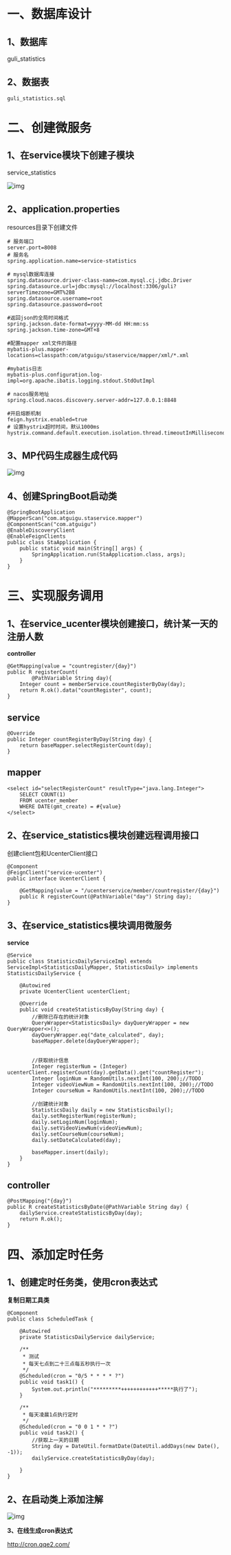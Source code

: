 # 一、数据库设计



## 1、数据库

guli_statistics

## **2、数据表**

```
guli_statistics.sql
```

# 

# **二、创建微服务**

## 1、在service模块下创建子模块

service_statistics

![img](./assets/983740a8-30c0-4bbd-9113-e9c47c0d63bf.png)

## **2**、application.properties

resources目录下创建文件

```
# 服务端口
server.port=8008
# 服务名
spring.application.name=service-statistics

# mysql数据库连接
spring.datasource.driver-class-name=com.mysql.cj.jdbc.Driver
spring.datasource.url=jdbc:mysql://localhost:3306/guli?serverTimezone=GMT%2B8
spring.datasource.username=root
spring.datasource.password=root

#返回json的全局时间格式
spring.jackson.date-format=yyyy-MM-dd HH:mm:ss
spring.jackson.time-zone=GMT+8

#配置mapper xml文件的路径
mybatis-plus.mapper-locations=classpath:com/atguigu/staservice/mapper/xml/*.xml

#mybatis日志
mybatis-plus.configuration.log-impl=org.apache.ibatis.logging.stdout.StdOutImpl

# nacos服务地址
spring.cloud.nacos.discovery.server-addr=127.0.0.1:8848

#开启熔断机制
feign.hystrix.enabled=true
# 设置hystrix超时时间，默认1000ms
hystrix.command.default.execution.isolation.thread.timeoutInMilliseconds=3000
```

## 3、MP代码生成器生成代码 

![img](./assets/9edddf22-244b-4c14-9c25-bb80ee1ca135.png)

## 4、创建SpringBoot启动类

```
@SpringBootApplication
@MapperScan("com.atguigu.staservice.mapper")
@ComponentScan("com.atguigu")
@EnableDiscoveryClient
@EnableFeignClients
public class StaApplication {
    public static void main(String[] args) {
        SpringApplication.run(StaApplication.class, args);
    }
}
```

# 三、实现服务调用

## 1、在service_ucenter模块创建接口，统计某一天的注册人数 

**controller**

```
@GetMapping(value = "countregister/{day}")
public R registerCount(
        @PathVariable String day){
    Integer count = memberService.countRegisterByDay(day);
    return R.ok().data("countRegister", count);
}
```

## service

```
@Override
public Integer countRegisterByDay(String day) {
    return baseMapper.selectRegisterCount(day);
}
```

## mapper

```
<select id="selectRegisterCount" resultType="java.lang.Integer">
    SELECT COUNT(1)
    FROM ucenter_member
    WHERE DATE(gmt_create) = #{value}
</select>
```

## 2、在service_statistics模块创建远程调用接口 

创建client包和UcenterClient接口

```
@Component
@FeignClient("service-ucenter")
public interface UcenterClient {

    @GetMapping(value = "/ucenterservice/member/countregister/{day}")
    public R registerCount(@PathVariable("day") String day);
}
```

## 3、在service_statistics模块调用微服务

**service**

```
@Service
public class StatisticsDailyServiceImpl extends ServiceImpl<StatisticsDailyMapper, StatisticsDaily> implements StatisticsDailyService {

    @Autowired
    private UcenterClient ucenterClient;

    @Override
    public void createStatisticsByDay(String day) {
        //删除已存在的统计对象
        QueryWrapper<StatisticsDaily> dayQueryWrapper = new QueryWrapper<>();
        dayQueryWrapper.eq("date_calculated", day);
        baseMapper.delete(dayQueryWrapper);


        //获取统计信息
        Integer registerNum = (Integer) ucenterClient.registerCount(day).getData().get("countRegister");
        Integer loginNum = RandomUtils.nextInt(100, 200);//TODO
        Integer videoViewNum = RandomUtils.nextInt(100, 200);//TODO
        Integer courseNum = RandomUtils.nextInt(100, 200);//TODO

        //创建统计对象
        StatisticsDaily daily = new StatisticsDaily();
        daily.setRegisterNum(registerNum);
        daily.setLoginNum(loginNum);
        daily.setVideoViewNum(videoViewNum);
        daily.setCourseNum(courseNum);
        daily.setDateCalculated(day);

        baseMapper.insert(daily);
    }
}
```

## controller

```
@PostMapping("{day}")
public R createStatisticsByDate(@PathVariable String day) {
    dailyService.createStatisticsByDay(day);
    return R.ok();
}
```

## 

# 四、添加定时任务

## 1、创建定时任务类，使用cron表达式 

**复制日期工具类**

```
@Component
public class ScheduledTask {

    @Autowired
    private StatisticsDailyService dailyService;

    /**
     * 测试
     * 每天七点到二十三点每五秒执行一次
     */
    @Scheduled(cron = "0/5 * * * * ?")
    public void task1() {
        System.out.println("*********++++++++++++*****执行了");
    }

    /**
     * 每天凌晨1点执行定时
     */
    @Scheduled(cron = "0 0 1 * * ?")
    public void task2() {
        //获取上一天的日期
        String day = DateUtil.formatDate(DateUtil.addDays(new Date(), -1));
        dailyService.createStatisticsByDay(day);

    }
}
```

## 2、在启动类上添加注解

![img](./assets/bc8246ec-d993-43f6-a9dd-61f81b622c12.png)

**3、在线生成cron表达式**

http://cron.qqe2.com/